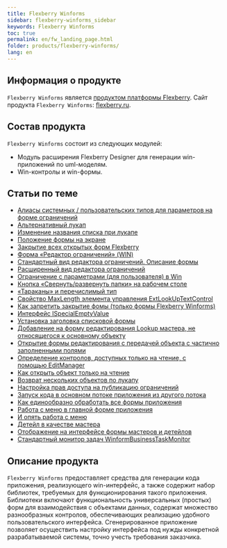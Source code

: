 ```yaml
---
title: Flexberry Winforms
sidebar: flexberry-winforms_sidebar
keywords: Flexberry Winforms
toc: true
permalink: en/fw_landing_page.html
folder: products/flexberry-winforms/
lang: en
---
```


## Информация о продукте
`Flexberry Winforms` является [продуктом платформы Flexberry](fp_platform-structure.html). Сайт продукта `Flexberry Winforms`: [flexberry.ru](http://flexberry.ru/Flexberry/ForDevelopers/FlexberryWinforms).

## Состав продукта
`Flexberry Winforms` состоит из следующих модулей:
* Модуль расширения Flexberry Designer для генерации win-приложений по uml-моделям.
* Win-контролы и win-формы.

## Статьи по теме
* [Алиасы системных / пользовательских типов для параметров на форме ограничений](fw_aliases-system-and-user-types.html)
* [Альтернативный лукап](fw_alternative-lookup.html)
* [Изменение названия списка при лукапе](fw_change-name-list-with-lookup.html)
* [Положение формы на экране](fw_base-win-position.html)
* [Закрытие всех открытых форм Flexberry](fw_close-all-opened-forms.html)
* [Форма «Редактор ограничений» (WIN)](fw_winforms-limit-editor-form.html)
* [Стандартный вид редактора ограничений. Описание формы](fw_description-form-limit-editor-in-standard-form.html)
* [Расширенный вид редактора ограничений](fw_limit-editor-advanced-view.html)
* [Ограничение с параметрами (для пользователя) в Win](fw_limit-editor-params.html)
* [Кнопка «Свернуть/развернуть папки» на рабочем столе](fw_desktop-operations.html)
* [«Тараканы» и перечислимый тип](fw_empty-enum-value-validation.html)
* [Свойство MaxLength элемента управления ExtLookUpTextControl](fw_ext-lookup-text-control-max-length.html)
* [Как запретить закрытие фомы (только формы Flexberry Winforms)](fw_forbid-closing-form.html)
* [Интерфейс ISpecialEmptyValue](fo_i-special-empty-value.html)
* [Установка заголовка списковой формы](fw_list-form-caption.html)
* [Добавление на форму редактирования Lookup мастера, не относящегося к основному объекту](fw_lookup-another-object.html)
* [Открытие формы редактирования с передачей объекта с частично заполненными полями](fa_open-editform-custom-object.html)
* [ Определение контролов, доступных только на чтение, с помощью EditManager](fw_readonly-in-editmanager.html)
* [Как открыть объект только на чтение](fo_read-only-object.html)
* [Возврат нескольких объектов по лукапу](fw_return-multiple-objects-lookup.html)
* [Настройка прав доступа на публикацию ограничений](fw_setting-permissions-for-publication-restrictions.html)
* [Запуск кода в основном потоке приложения из другого потока](fw_ui-synchronization-context.html)
* [Как единообразно обработать все формы приложения](fw_uniformly-handle-all-application-forms.html)
* [Работа с меню в главной форме приложения](fw_work-with-menu-in-main-form-app.html)
* [И опять работа с меню](fw_working-with-menu.html)
* [Детейл в качестве мастера](fw_detail-as-master.html)
* [Отображение на интерфейсе формы мастеров и детейлов](fo_masters-details.html)
* [Стандартный монитор задач WinformBusinessTaskMonitor](fw_winform-business-task-monitor.html)

## Описание продукта
 `Flexberry Winforms` предоставляет средства для генерации кода приложения, реализующего win-интерфейс, а также содержит набор библиотек, требуемых для функционирования такого приложения.
 Библиотеки включают функциональность универсальных (простых) форм для взаимодействия с объектами данных, содержат множество разнообразных контролов, обеспечивающих реализацию удобного пользовательского интерфейса. Сгенерированное приложение позволяет осуществить настройку интерфейса под нужды конкретной разрабатываемой системы, точно учесть требования заказчика.
